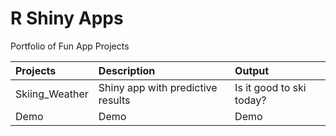 # R Shiny Apps
 Portfolio of Fun App Projects


| Projects  | Description  | Output |
| :------------ |:---------------| :---------------|
| Skiing_Weather    | Shiny app with predictive results  | Is it good to ski today? |
|  Demo |   Demo     | Demo  |
